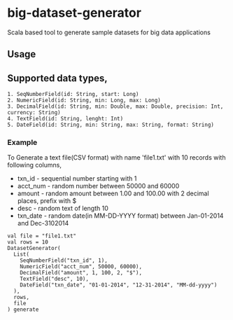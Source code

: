 # big-dataset-generator
Scala based tool to generate sample datasets for big data applications

## Usage

## Supported data types,

```
1. SeqNumberField(id: String, start: Long)
2. NumericField(id: String, min: Long, max: Long)
3. DecimalField(id: String, min: Double, max: Double, precision: Int, currency: String)
4. TextField(id: String, lenght: Int)
5. DateField(id: String, min: String, max: String, format: String)
````

### Example
To Generate a text file(CSV format) with name 'file1.txt' with 10 records with following columns,
* txn_id - sequential number starting with 1
* acct_num - random number between 50000 and 60000
* amount - random amount between 1.00 and 100.00 with 2 decimal places, prefix with $
* desc - random text of length 10
* txn_date - random date(in MM-DD-YYYY format) between Jan-01-2014 and Dec-3102014

```
val file = "file1.txt"
val rows = 10
DatasetGenerator(
  List(
    SeqNumberField("txn_id", 1),
    NumericField("acct_num", 50000, 60000),
    DecimalField("amount", 1, 100, 2, "$"),
    TextField("desc", 10),
    DateField("txn_date", "01-01-2014", "12-31-2014", "MM-dd-yyyy")
  ),
  rows,
  file
) generate
```